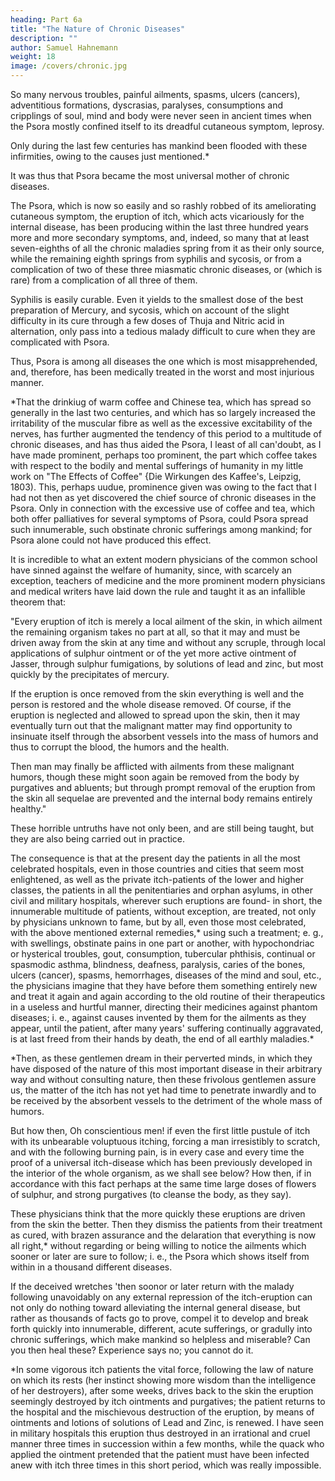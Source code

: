 ```yaml
---
heading: Part 6a
title: "The Nature of Chronic Diseases"
description: ""
author: Samuel Hahnemann
weight: 18
image: /covers/chronic.jpg
---
```



So many nervous troubles, painful ailments, spasms, ulcers (cancers), adventitious formations, dyscrasias, paralyses, consumptions and cripplings of soul, mind and body were never seen in ancient times when the Psora mostly confined itself to its dreadful cutaneous symptom, leprosy. 

Only during the last few centuries has mankind been flooded with these infirmities, owing to the causes just mentioned.*

It was thus that Psora became the most universal mother of chronic diseases.

The Psora, which is now so easily and so rashly robbed of its ameliorating cutaneous symptom, the eruption of itch, which acts vicariously for the internal disease, has been producing within the last three hundred years more and more secondary symptoms, and, indeed, so many that at least seven-eighths of all the chronic maladies spring from it as their only source, while the remaining eighth springs from syphilis and sycosis, or from a complication of two of these three miasmatic chronic diseases, or (which is rare) from a complication of all three of them. 

Syphilis is easily curable. Even it yields to the smallest dose of the best preparation of Mercury, and sycosis, which on account of the slight difficulty in its cure through a few doses of Thuja and Nitric acid in alternation, only pass into a tedious malady difficult to cure when they are complicated with Psora. 

Thus, Psora is among all diseases the one which is most misapprehended, and, therefore, has been medically treated in the worst and most injurious manner.

*That the drinkiug of warm coffee and Chinese tea, which has spread so generally in the last two centuries, and which has so largely increased the irritability of the muscular fibre as well as the excessive excitability of the nerves, has further augmented the tendency of this period to a multitude of chronic diseases, and has thus aided the Psora, I least of all can'doubt, as I have made prominent, perhaps too prominent, the part which coffee takes with respect to the bodily and mental sufferings of humanity in my little work on "The Effects of Coffee" {Die Wirkungen des Kaffee's, Leipzig, 1803). This, perhaps uudue, prominence given was owing to the fact that I had not then as yet discovered the chief source of chronic diseases in the Psora. Only in connection with the excessive use of coffee and tea, which both offer palliatives for several symptoms of Psora, could Psora spread such innumerable, such obstinate chronic sufferings among mankind; for Psora alone could not have produced this effect.


It is incredible to what an extent modern physicians of the common school have sinned against the welfare of humanity, since, with scarcely an exception, teachers of medicine and the more prominent modern physicians and medical writers have laid down the rule and taught it as an infallible theorem that: 

"Every eruption of itch is merely a local ailment of the skin, in which ailment the remaining organism takes no part at all, so that it may and must be driven away from the skin at any time and without any scruple, through local applications of sulphur ointment or of the yet more active ointment of Jasser, through sulphur fumigations, by solutions of lead and zinc, but most quickly by the precipitates of mercury. 

If the eruption is once removed from the skin everything is well and the person is restored and the whole disease removed. Of course, if the eruption is neglected and allowed to spread upon the skin, then it may eventually turn out that the malignant matter may find opportunity to insinuate itself through the absorbent vessels into the mass of humors and thus to corrupt the blood, the humors and the health.

Then man may finally be afflicted with ailments from these malignant humors, though these might soon again be removed from the body by purgatives and abluents; but through prompt removal of the eruption from the skin all sequelae are prevented and the internal body remains entirely healthy."

These horrible untruths have not only been, and are still being taught, but they are also being carried out in practice. 

The consequence is that at the present day the patients in all the most celebrated hospitals, even in those countries and cities that seem most enlightened, as well as the private itch-patients of the lower and higher classes, the patients in all the penitentiaries and orphan asylums, in other civil and military hospitals, wherever such eruptions are found- in short, the innumerable multitude of patients, without exception, are treated, not only by physicians unknown to fame, but by all, even those most celebrated, with the above mentioned external remedies,* using such a treatment; e. g., with swellings, obstinate pains in one part or another, with hypochondriac or hysterical troubles, gout, consumption, tubercular phthisis, continual or spasmodic asthma, blindness, deafness, paralysis, caries of the bones, ulcers (cancer), spasms, hemorrhages, diseases of the mind and soul, etc., the physicians imagine that they have before them something entirely new and treat it again and again according to the old routine of their therapeutics in a useless and hurtful manner, directing their medicines against phantom diseases; i. e., against causes invented by them for the ailments as they appear, until the patient, after many years' suffering continually aggravated, is at last freed from their hands by death, the end of all earthly maladies.*

*Then, as these gentlemen dream in their perverted minds, in which they have disposed of the nature of this most important disease in their arbitrary way and without consulting nature, then these frivolous gentlemen assure us, the matter of the itch has not yet had time to penetrate inwardly and to be received by the absorbent vessels to the detriment of the whole mass of humors. 


But how then, Oh conscientious men! if even the first little pustule of itch with its unbearable voluptuous itching, forcing a man irresistibly to scratch, and with the following burning pain, is in every case and every time the proof of a universal itch-disease which has been previously developed in the interior of the whole organism, as we shall see below? How then, if in accordance with this fact perhaps at the same time large doses of flowers of sulphur, and strong purgatives (to cleanse the body, as they say). 

These physicians think that the more quickly these eruptions are driven from the skin the better. Then they dismiss the patients from their treatment as cured, with brazen assurance and the delaration that everything is now all right,* without regarding or being willing to notice the ailments which sooner or later are sure to follow; i. e., the Psora which shows itself from within in a thousand different diseases. 

If the deceived wretches 'then soonor or later return with the malady following unavoidably on any external repression of the itch-eruption can not only do nothing toward alleviating the internal general disease, but rather as thousands of facts go to prove, compel it to develop and break forth quickly into innumerable, different, acute sufferings, or gradully into chronic sufferings, which make mankind so helpless and miserable? Can you then heal these? Experience says no; you cannot do it.

*In some vigorous itch patients the vital force, following the law of nature on which its rests (her instinct showing more wisdom than the intelligence of her destroyers), after some weeks, drives back to the skin the eruption seemingly destroyed by itch ointments and purgatives; the patient returns to the hospital and the mischievous destruction of the eruption, by means of ointments and lotions of solutions of Lead and Zinc, is renewed. I have seen in military hospitals this eruption thus destroyed in an irrational and cruel manner three times in succession within a few months, while the quack who applied the ointment pretended that the patient must have been infected anew with itch three times in this short period, which was really impossible.

 